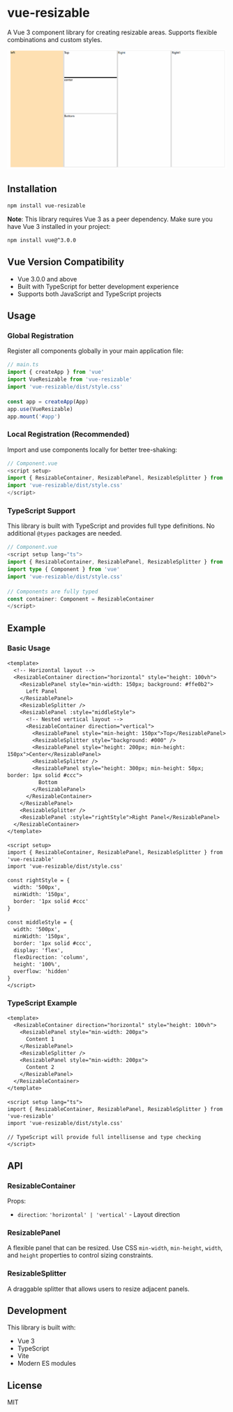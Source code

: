 # vue-resizable

A Vue 3 component library for creating resizable areas. Supports flexible combinations and custom styles.

![vue-resizable.gif](./assets/vue-resizable.gif)

## Installation

```bash
npm install vue-resizable
```

**Note**: This library requires Vue 3 as a peer dependency. Make sure you have Vue 3 installed in your project:

```bash
npm install vue@^3.0.0
```

## Vue Version Compatibility

- Vue 3.0.0 and above
- Built with TypeScript for better development experience
- Supports both JavaScript and TypeScript projects

## Usage

### Global Registration

Register all components globally in your main application file:

```javascript
// main.ts
import { createApp } from 'vue'
import VueResizable from 'vue-resizable'
import 'vue-resizable/dist/style.css'

const app = createApp(App)
app.use(VueResizable)
app.mount('#app')
```

### Local Registration (Recommended)

Import and use components locally for better tree-shaking:

```javascript
// Component.vue
<script setup>
import { ResizableContainer, ResizablePanel, ResizableSplitter } from 'vue-resizable'
import 'vue-resizable/dist/style.css'
</script>
```

### TypeScript Support

This library is built with TypeScript and provides full type definitions. No additional `@types` packages are needed.

```typescript
// Component.vue
<script setup lang="ts">
import { ResizableContainer, ResizablePanel, ResizableSplitter } from 'vue-resizable'
import type { Component } from 'vue'
import 'vue-resizable/dist/style.css'

// Components are fully typed
const container: Component = ResizableContainer
</script>
```
## Example

### Basic Usage

```vue
<template>
  <!-- Horizontal layout -->
  <ResizableContainer direction="horizontal" style="height: 100vh">
    <ResizablePanel style="min-width: 150px; background: #ffe0b2">
      Left Panel
    </ResizablePanel>
    <ResizableSplitter />
    <ResizablePanel :style="middleStyle">
      <!-- Nested vertical layout -->
      <ResizableContainer direction="vertical">
        <ResizablePanel style="min-height: 150px">Top</ResizablePanel>
        <ResizableSplitter style="background: #000" />
        <ResizablePanel style="height: 200px; min-height: 150px">Center</ResizablePanel>
        <ResizableSplitter />
        <ResizablePanel style="height: 300px; min-height: 50px; border: 1px solid #ccc">
          Bottom
        </ResizablePanel>
      </ResizableContainer>
    </ResizablePanel>
    <ResizableSplitter />
    <ResizablePanel :style="rightStyle">Right Panel</ResizablePanel>
  </ResizableContainer>
</template>

<script setup>
import { ResizableContainer, ResizablePanel, ResizableSplitter } from 'vue-resizable'
import 'vue-resizable/dist/style.css'

const rightStyle = {
  width: '500px',
  minWidth: '150px',
  border: '1px solid #ccc'
}

const middleStyle = {
  width: '500px',
  minWidth: '150px',
  border: '1px solid #ccc',
  display: 'flex',
  flexDirection: 'column',
  height: '100%',
  overflow: 'hidden'
}
</script>
```

### TypeScript Example

```vue
<template>
  <ResizableContainer direction="horizontal" style="height: 100vh">
    <ResizablePanel style="min-width: 200px">
      Content 1
    </ResizablePanel>
    <ResizableSplitter />
    <ResizablePanel style="min-width: 200px">
      Content 2
    </ResizablePanel>
  </ResizableContainer>
</template>

<script setup lang="ts">
import { ResizableContainer, ResizablePanel, ResizableSplitter } from 'vue-resizable'
import 'vue-resizable/dist/style.css'

// TypeScript will provide full intellisense and type checking
</script>
```

## API

### ResizableContainer

Props:
- `direction`: `'horizontal' | 'vertical'` - Layout direction

### ResizablePanel

A flexible panel that can be resized. Use CSS `min-width`, `min-height`, `width`, and `height` properties to control sizing constraints.

### ResizableSplitter

A draggable splitter that allows users to resize adjacent panels.

## Development

This library is built with:
- Vue 3
- TypeScript
- Vite
- Modern ES modules

## License

MIT